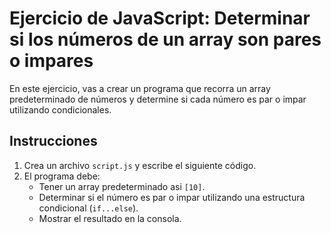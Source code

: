 # Ejercicio de JavaScript: Determinar si los números de un array son pares o impares

En este ejercicio, vas a crear un programa que recorra un array predeterminado de números y determine si cada número es par o impar utilizando condicionales.

## Instrucciones

1. Crea un archivo `script.js` y escribe el siguiente código.
2. El programa debe:
   - Tener un array predeterminado asi `[10]`.
   - Determinar si el número es par o impar utilizando una estructura condicional (`if...else`).
   - Mostrar el resultado en la consola.
